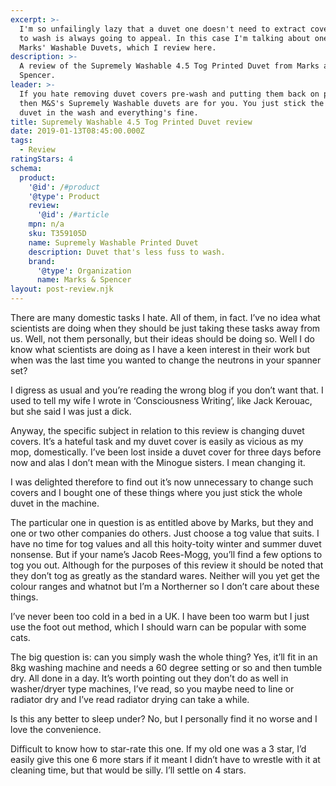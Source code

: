 ```yaml
---
excerpt: >-
  I'm so unfailingly lazy that a duvet one doesn't need to extract covers from
  to wash is always going to appeal. In this case I'm talking about one of
  Marks' Washable Duvets, which I review here.
description: >-
  A review of the Supremely Washable 4.5 Tog Printed Duvet from Marks and
  Spencer.
leader: >-
  If you hate removing duvet covers pre-wash and putting them back on post-wash
  then M&S's Supremely Washable duvets are for you. You just stick the whole
  duvet in the wash and everything's fine.
title: Supremely Washable 4.5 Tog Printed Duvet review
date: 2019-01-13T08:45:00.000Z
tags:
  - Review
ratingStars: 4
schema:
  product:
    '@id': /#product
    '@type': Product
    review:
      '@id': /#article
    mpn: n/a
    sku: T359105D
    name: Supremely Washable Printed Duvet
    description: Duvet that's less fuss to wash.
    brand:
      '@type': Organization
      name: Marks & Spencer
layout: post-review.njk
---
```

 

There are many domestic tasks I hate. All of them, in fact. I’ve no idea what scientists are doing when they should be just taking these tasks away from us. Well, not them personally, but their ideas should be doing so. Well I do know what scientists are doing as I have a keen interest in their work but when was the last time you wanted to change the neutrons in your spanner set?

I digress as usual and you’re reading the wrong blog if you don’t want that. I used to tell my wife I wrote in ‘Consciousness Writing’, like Jack Kerouac, but she said I was just a dick.

Anyway, the specific subject in relation to this review is changing duvet covers. It’s a hateful task and my duvet cover is easily as vicious as my mop, domestically. I’ve been lost inside a duvet cover for three days before now and alas I don’t mean with the Minogue sisters. I mean changing it.

I was delighted therefore to find out it’s now unnecessary to change such covers and I bought one of these things where you just stick the whole duvet in the machine.

The particular one in question is as entitled above by Marks, but they and one or two other companies do others. Just choose a tog value that suits. I have no time for tog values and all this hoity-toity winter and summer duvet nonsense. But if your name’s Jacob Rees-Mogg, you’ll find a few options to tog you out. Although for the purposes of this review it should be noted that they don’t tog as greatly as the standard wares. Neither will you yet get the colour ranges and whatnot but I’m a Northerner so I don’t care about these things.

I’ve never been too cold in a bed in a UK. I have been too warm but I just use the foot out method, which I should warn can be popular with some cats. 

The big question is: can you simply wash the whole thing? Yes, it’ll fit in an 8kg washing machine and needs a 60 degree setting or so and then tumble dry. All done in a day. It’s worth pointing out they don’t do as well in washer/dryer type machines, I’ve read, so you maybe need to line or radiator dry and I’ve read radiator drying can take a while.

Is this any better to sleep under? No, but I personally find it no worse and I love the convenience.  

Difficult to know how to star-rate this one. If my old one was a 3 star, I’d easily give this one 6 more stars if it meant I didn’t have to wrestle with it at cleaning time, but that would be silly. I’ll settle on 4 stars.

 
